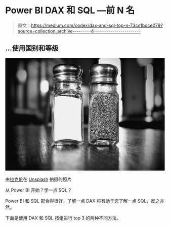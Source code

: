 # Power BI DAX 和 SQL —前 N 名

> 原文：<https://medium.com/codex/dax-and-sql-top-n-73cc1bdce079?source=collection_archive---------4----------------------->

## …使用国别和等级

![](img/7c620571b762586849a7885b746e1aa5.png)

由[拉克伦](https://unsplash.com/@lachlancormie?utm_source=medium&utm_medium=referral)在 [Unsplash](https://unsplash.com?utm_source=medium&utm_medium=referral) 拍摄的照片

从 Power BI 开始？学一点 SQL？

Power BI 和 SQL 配合得很好，了解一点 DAX 将有助于您了解一点 SQL，反之亦然。

下面是使用 DAX 和 SQL 按组进行 top 3 的两种不同方法。